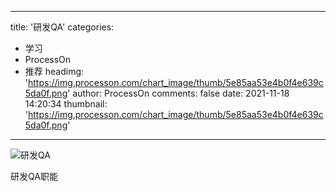 
---
title: '研发QA'
categories: 
 - 学习
 - ProcessOn
 - 推荐
headimg: 'https://img.processon.com/chart_image/thumb/5e85aa53e4b0f4e639c5da0f.png'
author: ProcessOn
comments: false
date: 2021-11-18 14:20:34
thumbnail: 'https://img.processon.com/chart_image/thumb/5e85aa53e4b0f4e639c5da0f.png'
---

<div>   
<img class="thumb" alt="研发QA" src="https://img.processon.com/chart_image/thumb/5e85aa53e4b0f4e639c5da0f.png" referrerpolicy="no-referrer">
<p>研发QA职能</p>  
</div>
            